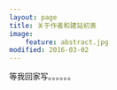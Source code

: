 ```yaml
---
layout: page
title: 关于作者和建站初衷
image:
    feature: abstract.jpg
modified: 2016-03-02
---
```


等我回家写。。。。。。



